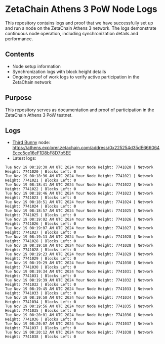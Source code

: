 # ZetaChain Athens 3 PoW Node Logs
This repository contains logs and proof that we have successfully set up and run a node on the ZetaChain Athens 3 network. The logs demonstrate continuous node operation, including synchronization details and performance.

## Contents
- Node setup information
- Synchronization logs with block height details
- Ongoing proof of work logs to verify active participation in the ZetaChain network

## Purpose
This repository serves as documentation and proof of participation in the ZetaChain Athens 3 PoW testnet.

## Logs

- [Third Bunny](https://thirdbunny.xyz/) node: https://athens.explorer.zetachain.com/address/0x225254d35dE666064Eccc5ce16eF1D8bF8D7b5EE
- Latest logs:
```
Tue Nov 19 08:18:30 AM UTC 2024 Your Node Height: 7741020 | Network Height: 7741020 | Blocks Left: 0
Tue Nov 19 08:18:36 AM UTC 2024 Your Node Height: 7741021 | Network Height: 7741021 | Blocks Left: 0
Tue Nov 19 08:18:41 AM UTC 2024 Your Node Height: 7741022 | Network Height: 7741022 | Blocks Left: 0
Tue Nov 19 08:18:46 AM UTC 2024 Your Node Height: 7741023 | Network Height: 7741023 | Blocks Left: 0
Tue Nov 19 08:18:51 AM UTC 2024 Your Node Height: 7741024 | Network Height: 7741024 | Blocks Left: 0
Tue Nov 19 08:18:57 AM UTC 2024 Your Node Height: 7741025 | Network Height: 7741025 | Blocks Left: 0
Tue Nov 19 08:19:02 AM UTC 2024 Your Node Height: 7741026 | Network Height: 7741026 | Blocks Left: 0
Tue Nov 19 08:19:07 AM UTC 2024 Your Node Height: 7741027 | Network Height: 7741027 | Blocks Left: 0
Tue Nov 19 08:19:13 AM UTC 2024 Your Node Height: 7741028 | Network Height: 7741028 | Blocks Left: 0
Tue Nov 19 08:19:18 AM UTC 2024 Your Node Height: 7741028 | Network Height: 7741028 | Blocks Left: 0
Tue Nov 19 08:19:23 AM UTC 2024 Your Node Height: 7741029 | Network Height: 7741029 | Blocks Left: 0
Tue Nov 19 08:19:29 AM UTC 2024 Your Node Height: 7741030 | Network Height: 7741030 | Blocks Left: 0
Tue Nov 19 08:19:34 AM UTC 2024 Your Node Height: 7741031 | Network Height: 7741031 | Blocks Left: 0
Tue Nov 19 08:19:39 AM UTC 2024 Your Node Height: 7741032 | Network Height: 7741032 | Blocks Left: 0
Tue Nov 19 08:19:45 AM UTC 2024 Your Node Height: 7741033 | Network Height: 7741033 | Blocks Left: 0
Tue Nov 19 08:19:50 AM UTC 2024 Your Node Height: 7741034 | Network Height: 7741034 | Blocks Left: 0
Tue Nov 19 08:19:56 AM UTC 2024 Your Node Height: 7741035 | Network Height: 7741035 | Blocks Left: 0
Tue Nov 19 08:20:01 AM UTC 2024 Your Node Height: 7741036 | Network Height: 7741036 | Blocks Left: 0
Tue Nov 19 08:20:07 AM UTC 2024 Your Node Height: 7741037 | Network Height: 7741037 | Blocks Left: 0
Tue Nov 19 08:20:12 AM UTC 2024 Your Node Height: 7741038 | Network Height: 7741038 | Blocks Left: 0
```
